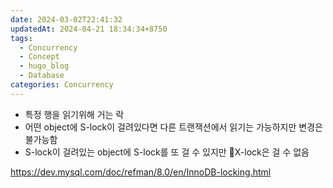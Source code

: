 ```yaml
---
date: 2024-03-02T22:41:32
updatedAt: 2024-04-21 18:34:34+8750
tags:
  - Concurrency
  - Concept
  - hugo_blog
  - Database
categories: Concurrency
---
```

- 특정 행을 읽기위해 거는 락
- 어떤 object에 S-lock이 걸려있다면 다른 트랜잭션에서 읽기는 가능하지만 변경은 불가능함
- S-lock이 걸려있는 object에 S-lock를 또 걸 수 있지만 X-lock은 걸 수 없음


https://dev.mysql.com/doc/refman/8.0/en/InnoDB-locking.html